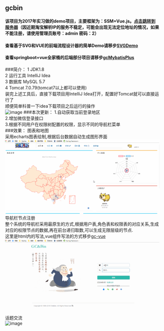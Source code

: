 ## gcbin
#### 该项目为2017年实习做的demo项目，主要框架为：SSM+Vue.js。[点击跳转到服务器](http://47.106.190.36:8080/gcbin/)（因近期淘宝解析IP的服务不稳定，可能会出现无法定位地址的情况，如果不能注册，请使用管理员账号：admin  密码：2） <br/>
#### 查看基于SVG和VUE的前端流程设计器的简单Demo请移步[SVGDemo](https://github.com/waldonUB/SVGDemo)<br/>
#### 查看springboot+vue全家桶的后端部分项目请移步[gcMybatisPlus](https://github.com/waldonUB/gcMybatisPlus) <br/>

###简介：
1 JDK1.8 <br>
2 运行工具 IntelliJ Idea <br>
3 数据库 MySQL 5.7 <br>
4 Tomcat 7.0.79(tomcat7以上都可以使用) <br>
装完上述工具后，直接下载项目用IntelliJ Idea打开，配置好Tomcat就可以直接运行了<br/>
顺便简单科普一下idea下载项目之后运行的操作<br/>
![image](https://github.com/qq852727515/imageSave/blob/master/petsCT_img/operate.gif)
###本次更新：
1.自动获取当前登录地区<br/>
2.增加微信登录接口<br/>
3.根据不同用户在权限树配置的权限，显示不同的导航栏菜单<br/>
###效果：
图表和地图<br/>
采用echarts图表绘制,根据后台数据自动生成图形界面<br/>
![image](https://github.com/qq852727515/imageSave/blob/master/petsCT_img/index.gif)
导航栏节点注册<br/>
整个系统的导航栏采用最原生的方式,根据用户表,角色表和权限表的对应关系,生成对应的权限节点的数据,再在前台递归取数,可以生成无限层级的节点. <br/>
这里是html内的写法,vue组件写法的方式移步[gc-vue](https://github.com/waldonUB/gc-vue) <br/>
![image](https://github.com/qq852727515/imageSave/blob/master/petsCT_img/tree.gif)
话题交流<br/>
![image](https://github.com/qq852727515/imageSave/blob/master/petsCT_img/community.gif)



